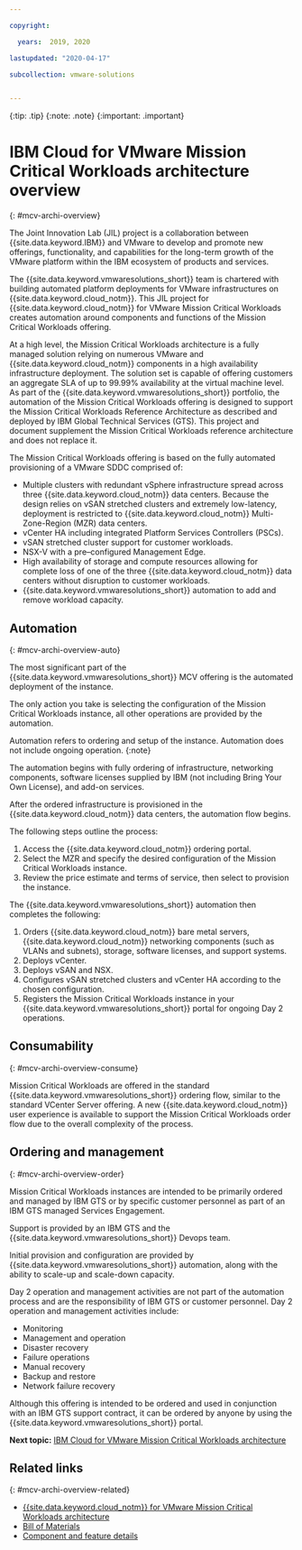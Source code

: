 ```yaml
---

copyright:

  years:  2019, 2020

lastupdated: "2020-04-17"

subcollection: vmware-solutions


---
```


{:tip: .tip}
{:note: .note}
{:important: .important}

# IBM Cloud for VMware Mission Critical Workloads architecture overview
{: #mcv-archi-overview}

The Joint Innovation Lab (JIL) project is a collaboration between {{site.data.keyword.IBM}} and VMware to develop and promote new offerings, functionality, and capabilities for the long-term growth of the VMware platform within the IBM ecosystem of products and services.

The {{site.data.keyword.vmwaresolutions_short}} team is chartered with building automated platform deployments for VMware infrastructures on {{site.data.keyword.cloud_notm}}. This JIL project for {{site.data.keyword.cloud_notm}} for VMware Mission Critical Workloads creates automation around components and functions of the Mission Critical Workloads offering.

At a high level, the Mission Critical Workloads architecture is a fully managed solution relying on numerous VMware and {{site.data.keyword.cloud_notm}} components in a high availability infrastructure deployment. The solution set is capable of offering customers an aggregate SLA of up to 99.99% availability at the virtual machine level.
As part of the {{site.data.keyword.vmwaresolutions_short}} portfolio, the automation of the Mission Critical Workloads offering is designed to support the Mission Critical Workloads Reference Architecture as described and deployed by IBM Global Technical Services (GTS). This project and document supplement the Mission Critical Workloads reference architecture and does not replace it.

The Mission Critical Workloads offering is based on the fully automated provisioning of a VMware SDDC comprised of:

* Multiple clusters with redundant vSphere infrastructure spread across three {{site.data.keyword.cloud_notm}} data centers. Because the design relies on vSAN stretched clusters and extremely low-latency, deployment is restricted to {{site.data.keyword.cloud_notm}} Multi-Zone-Region (MZR) data centers.
* vCenter HA including integrated Platform Services Controllers (PSCs).
* vSAN stretched cluster support for customer workloads.
* NSX-V with a pre–configured Management Edge.
* High availability of storage and compute resources allowing for complete loss of one of the three {{site.data.keyword.cloud_notm}} data centers without disruption to customer workloads.
* {{site.data.keyword.vmwaresolutions_short}} automation to add and remove workload capacity.

## Automation
{: #mcv-archi-overview-auto}

The most significant part of the {{site.data.keyword.vmwaresolutions_short}} MCV offering is the automated deployment of the instance.

The only action you take is selecting the configuration of the Mission Critical Workloads instance, all other operations are provided by the automation.

Automation refers to ordering and setup of the instance. Automation does not include ongoing operation.
{:note}

The automation begins with fully ordering of infrastructure, networking components, software licenses supplied by IBM (not including Bring Your Own License), and add-on services.

After the ordered infrastructure is provisioned in the {{site.data.keyword.cloud_notm}} data centers, the automation flow begins.

The following steps outline the process:

1. Access the {{site.data.keyword.cloud_notm}} ordering portal.
2. Select the MZR and specify the desired configuration of the Mission Critical Workloads instance.
3. Review the price estimate and terms of service, then select to provision the instance.

The {{site.data.keyword.vmwaresolutions_short}} automation then completes the following:

1. Orders {{site.data.keyword.cloud_notm}} bare metal servers, {{site.data.keyword.cloud_notm}} networking components (such as VLANs and subnets), storage, software licenses, and support systems.
2. Deploys vCenter.
3. Deploys vSAN and NSX.
4. Configures vSAN stretched clusters and vCenter HA according to the chosen configuration.
5. Registers the Mission Critical Workloads instance in your {{site.data.keyword.vmwaresolutions_short}} portal for ongoing Day 2 operations.

## Consumability
{: #mcv-archi-overview-consume}

Mission Critical Workloads are offered in the standard {{site.data.keyword.vmwaresolutions_short}} ordering flow, similar to the standard VCenter Server offering. A new {{site.data.keyword.cloud_notm}} user experience is available to support the Mission Critical Workloads order flow due to the overall complexity of the process.

## Ordering and management
{: #mcv-archi-overview-order}

Mission Critical Workloads instances are intended to be primarily ordered and managed by IBM GTS or by specific customer personnel as part of an IBM GTS managed Services Engagement.

Support is provided by an IBM GTS and the {{site.data.keyword.vmwaresolutions_short}} Devops team.

Initial provision and configuration are provided by {{site.data.keyword.vmwaresolutions_short}} automation, along with the ability to scale-up and scale-down capacity.

Day 2 operation and management activities are not part of the automation process and are the responsibility of IBM GTS or customer personnel. Day 2 operation and management activities include:

* Monitoring
* Management and operation
* Disaster recovery
* Failure operations
* Manual recovery
* Backup and restore
* Network failure recovery

Although this offering is intended to be ordered and used in conjunction with an IBM GTS support contract, it can be ordered by anyone by using the {{site.data.keyword.vmwaresolutions_short}} portal.

**Next topic:** [IBM Cloud for VMware Mission Critical Workloads architecture](/docs/vmwaresolutions?topic=vmware-solutions-mcv-archi-design)

## Related links
{: #mcv-archi-overview-related}

* [{{site.data.keyword.cloud_notm}} for VMware Mission Critical Workloads architecture](/docs/vmwaresolutions?topic=vmware-solutions-mcv-archi-design)
* [Bill of Materials](/docs/vmwaresolutions?topic=vmware-solutions-mcv-archi-bom)
* [Component and feature details](/docs/vmwaresolutions?topic=vmware-solutions-mcv-archi-comp)
